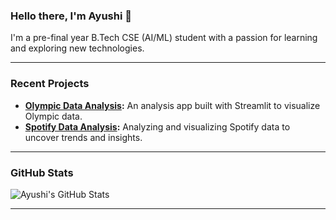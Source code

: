 ### Hello there, I'm Ayushi 👋

I'm a pre-final year B.Tech CSE (AI/ML) student with a passion for learning and exploring new technologies.

---

### Recent Projects
- **[Olympic Data Analysis](https://github.com/ayushi-here/olympic-project):** An analysis app built with Streamlit to visualize Olympic data.
- **[Spotify Data Analysis](https://github.com/ayushi-here/spotify-data-analysis):** Analyzing and visualizing Spotify data to uncover trends and insights.

---

### GitHub Stats
![Ayushi's GitHub Stats](https://github-readme-stats.vercel.app/api?username=ayushi-here&show_icons=true&theme=default)

---

